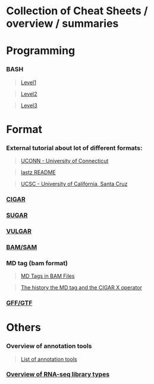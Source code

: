 Collection of Cheat Sheets / overview / summaries
===========================

# Programming

### BASH
 >[Level1](https://github.com/NBISweden/GAAS/blob/master/annotation/CheatSheet/Bash_cheat_%20sheet_level1.pdf)

 >[Level2](https://github.com/NBISweden/GAAS/blob/master/annotation/CheatSheet/Bash_cheat_%20sheet_level2.pdf) 

 >[Level3](https://github.com/NBISweden/GAAS/blob/master/annotation/CheatSheet/Bash_cheat_%20sheet_level3.pdf) 
 
# Format

### External tutorial about lot of different formats:
 >[UCONN - University of Connecticut](https://bioinformatics.uconn.edu/resources-and-events/tutorials-2/file-formats-tutorial/)
 
 >[lastz README](http://www.bx.psu.edu/~rsharris/lastz/newer/README.lastz-1.02.40.html#ex_cigar)
 
 >[UCSC - University of California, Santa Cruz](https://genome.ucsc.edu/FAQ/FAQformat.html)

### [CIGAR](cigar.md)
### [SUGAR](sugar.md)
### [VULGAR](vulgar.md)
### [BAM/SAM](https://samtools.github.io/hts-specs/SAMv1.pdf)
### MD tag (bam format)

 >[MD Tags in BAM Files](https://github.com/vsbuffalo/devnotes/wiki/The-MD-Tag-in-BAM-Files)
    
 >[The history the MD tag and the CIGAR X operator](http://lh3.github.io/2018/03/27/the-history-the-cigar-x-operator-and-the-md-tag)
    
### [GFF/GTF](gxf.md)

# Others

### Overview of annotation tools
 >[List of annotation tools](https://github.com/NBISweden/GAAS/blob/master/annotation/CheatSheet/annotation_tools.md)

### [Overview of RNA-seq library types](rnaseq_library_types.md)
